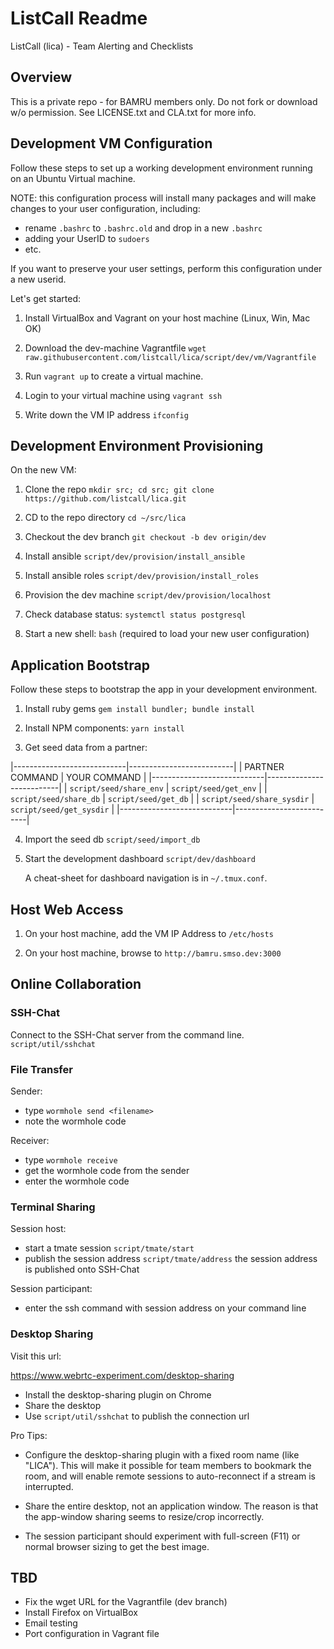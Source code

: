 # ListCall Readme

ListCall (lica) - Team Alerting and Checklists

## Overview

This is a private repo - for BAMRU members only.  Do not fork or download w/o
permission.  See LICENSE.txt and CLA.txt for more info.

## Development VM Configuration

Follow these steps to set up a working development environment running on an
Ubuntu Virtual machine.

NOTE: this configuration process will install many packages and will make
changes to your user configuration, including:
- rename `.bashrc` to `.bashrc.old` and drop in a new `.bashrc`
- adding your UserID to `sudoers`
- etc.

If you want to preserve your user settings, perform this configuration under a
new userid.

Let's get started:

1. Install VirtualBox and Vagrant on your host machine (Linux, Win, Mac OK)

2. Download the dev-machine Vagrantfile 
   `wget raw.githubusercontent.com/listcall/lica/script/dev/vm/Vagrantfile`

3. Run `vagrant up` to create a virtual machine.

4. Login to your virtual machine using `vagrant ssh`

5. Write down the VM IP address `ifconfig`  

## Development Environment Provisioning

On the new VM:

1. Clone the repo 
   `mkdir src; cd src; git clone https://github.com/listcall/lica.git`

2. CD to the repo directory `cd ~/src/lica`

3. Checkout the dev branch `git checkout -b dev origin/dev`

4. Install ansible `script/dev/provision/install_ansible`

5. Install ansible roles `script/dev/provision/install_roles`

6. Provision the dev machine `script/dev/provision/localhost`

7. Check database status: `systemctl status postgresql`

8. Start a new shell: `bash` (required to load your new user configuration)

## Application Bootstrap

Follow these steps to bootstrap the app in your development environment.

1. Install ruby gems `gem install bundler; bundle install`

2. Install NPM components: `yarn install`

3. Get seed data from a partner:

|----------------------------|--------------------------|
| PARTNER COMMAND            | YOUR COMMAND             |
|----------------------------|--------------------------|
| `script/seed/share_env`    | `script/seed/get_env`    |
| `script/seed/share_db`     | `script/seed/get_db`     |
| `script/seed/share_sysdir` | `script/seed/get_sysdir` |
|----------------------------|--------------------------|

4. Import the seed db `script/seed/import_db`

5. Start the development dashboard `script/dev/dashboard`

   A cheat-sheet for dashboard navigation is in `~/.tmux.conf`.

## Host Web Access

1. On your host machine, add the VM IP Address to `/etc/hosts`

2. On your host machine, browse to `http://bamru.smso.dev:3000`

## Online Collaboration

### SSH-Chat

Connect to the SSH-Chat server from the command line.
`script/util/sshchat`

### File Transfer

Sender: 
- type `wormhole send <filename>`
- note the wormhole code

Receiver:
- type `wormhole receive`
- get the wormhole code from the sender
- enter the wormhole code

### Terminal Sharing

Session host:
- start a tmate session `script/tmate/start`
- publish the session address `script/tmate/address`
  the session address is published onto SSH-Chat

Session participant:
- enter the ssh command with session address on your command line

### Desktop Sharing

Visit this url:

https://www.webrtc-experiment.com/desktop-sharing

- Install the desktop-sharing plugin on Chrome
- Share the desktop 
- Use `script/util/sshchat` to publish the connection url 

Pro Tips:

- Configure the desktop-sharing plugin with a fixed room name (like "LICA").
  This will make it possible for team members to bookmark the room, and will
  enable remote sessions to auto-reconnect if a stream is interrupted.

- Share the entire desktop, not an application window.  The reason is that the
  app-window sharing seems to resize/crop incorrectly.

- The session participant should experiment with full-screen (F11) or normal
  browser sizing to get the best image.

## TBD

- Fix the wget URL for the Vagrantfile (dev branch)
- Install Firefox on VirtualBox
- Email testing
- Port configuration in Vagrant file
